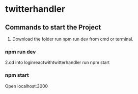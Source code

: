 # twitterhandler

## Commands to start the Project

1. Download the folder run npm run dev from cmd or terminal.

### npm run dev


2.cd into loginreactwithtwitterhandler run npm start

### npm start

Open localhost:3000
